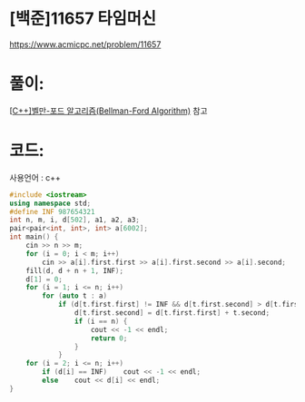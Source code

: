 # [백준]11657 타임머신

https://www.acmicpc.net/problem/11657

# 풀이:

[[C++\]벨만-포드 알고리즘(Bellman-Ford Algorithm)](https://jyukki97.github.io/learn/2020-02-25-bellmanford/) 참고





# **코드:**

사용언어 : c++
```c++
#include <iostream>
using namespace std;
#define INF 987654321
int	n, m, i, d[502], a1, a2, a3;
pair<pair<int, int>, int> a[6002];
int main() {
	cin >> n >> m;
	for (i = 0; i < m; i++)
		cin >> a[i].first.first >> a[i].first.second >> a[i].second;
	fill(d, d + n + 1, INF);
	d[1] = 0;
	for (i = 1; i <= n; i++)
		for (auto t : a)
			if (d[t.first.first] != INF && d[t.first.second] > d[t.first.first] + t.second) {
				d[t.first.second] = d[t.first.first] + t.second;
				if (i == n) {
					cout << -1 << endl;
					return 0;
				}
			}
	for (i = 2; i <= n; i++)
		if (d[i] == INF)	cout << -1 << endl;
		else	cout << d[i] << endl;
}
```

